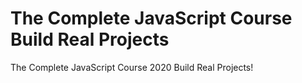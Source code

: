 # The Complete JavaScript Course Build Real Projects
 The Complete JavaScript Course 2020 Build Real Projects!
